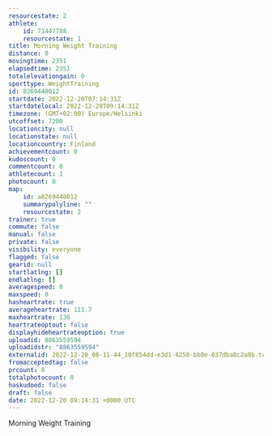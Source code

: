 ```yaml
---
resourcestate: 2
athlete:
    id: 71447788
    resourcestate: 1
title: Morning Weight Training
distance: 0
movingtime: 2351
elapsedtime: 2351
totalelevationgain: 0
sporttype: WeightTraining
id: 8269440012
startdate: 2022-12-20T07:14:31Z
startdatelocal: 2022-12-20T09:14:31Z
timezone: (GMT+02:00) Europe/Helsinki
utcoffset: 7200
locationcity: null
locationstate: null
locationcountry: Finland
achievementcount: 0
kudoscount: 0
commentcount: 0
athletecount: 1
photocount: 0
map:
    id: a8269440012
    summarypolyline: ""
    resourcestate: 2
trainer: true
commute: false
manual: false
private: false
visibility: everyone
flagged: false
gearid: null
startlatlng: []
endlatlng: []
averagespeed: 0
maxspeed: 0
hasheartrate: true
averageheartrate: 111.7
maxheartrate: 136
heartrateoptout: false
displayhideheartrateoption: true
uploadid: 8863559594
uploadidstr: "8863559594"
externalid: 2022-12-20_08-11-44_10f854dd-e3d1-4250-bb0e-037dba8c2a8b.tcx
fromacceptedtag: false
prcount: 0
totalphotocount: 0
haskudoed: false
draft: false
date: 2022-12-20 09:14:31 +0000 UTC
---
```

Morning Weight Training
